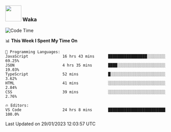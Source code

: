 ### <img src="https://media.giphy.com/media/VgCDAzcKvsR6OM0uWg/giphy.gif" width="50"> Waka

  <!--START_SECTION:waka-->
![Code Time](http://img.shields.io/badge/Code%20Time-1%2C226%20hrs%2015%20mins-blue)

📊 **This Week I Spent My Time On** 

```text
💬 Programming Languages: 
JavaScript               16 hrs 43 mins      █████████████████░░░░░░░░   69.25% 
JSON                     4 hrs 35 mins       ████░░░░░░░░░░░░░░░░░░░░░   19.03% 
TypeScript               52 mins             █░░░░░░░░░░░░░░░░░░░░░░░░   3.62% 
HTML                     41 mins             ░░░░░░░░░░░░░░░░░░░░░░░░░   2.84% 
CSS                      39 mins             ░░░░░░░░░░░░░░░░░░░░░░░░░   2.76%

🔥 Editors: 
VS Code                  24 hrs 8 mins       █████████████████████████   100.0%

```


 Last Updated on 29/01/2023 12:03:57 UTC
<!--END_SECTION:waka-->
